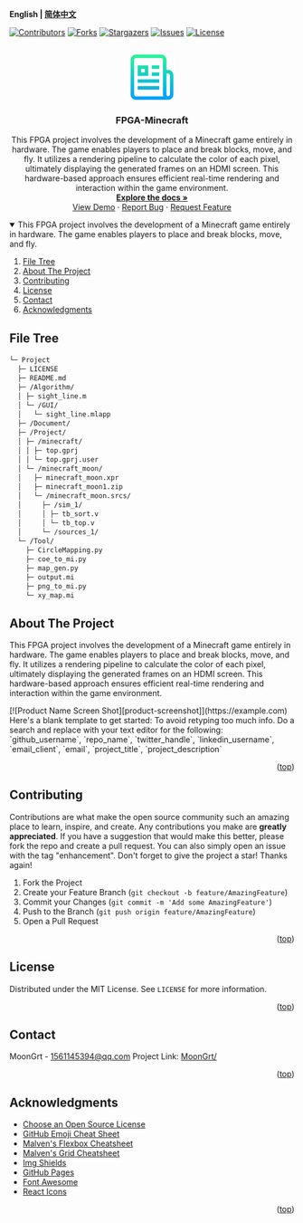 **English | [简体中文](README_cn.md)**
<div id="top"></div>

[![Contributors][contributors-shield]][contributors-url]
[![Forks][forks-shield]][forks-url]
[![Stargazers][stars-shield]][stars-url]
[![Issues][issues-shield]][issues-url]
[![License][license-shield]][license-url]


<!-- PROJECT LOGO -->
<br />
<div align="center">
    <a href="https://github.com/MoonGrt/FPGA-Minecraft">
    <img src="Document/images/logo.png" alt="Logo" width="80" height="80">
    </a>
<h3 align="center">FPGA-Minecraft</h3>
    <p align="center">
    This FPGA project involves the development of a Minecraft game entirely in hardware. The game enables players to place and break blocks, move, and fly. It utilizes a rendering pipeline to calculate the color of each pixel, ultimately displaying the generated frames on an HDMI screen. This hardware-based approach ensures efficient real-time rendering and interaction within the game environment.
    <br />
    <a href="https://github.com/MoonGrt/FPGA-Minecraft"><strong>Explore the docs »</strong></a>
    <br />
    <a href="https://github.com/MoonGrt/FPGA-Minecraft">View Demo</a>
    ·
    <a href="https://github.com/MoonGrt/FPGA-Minecraft/issues">Report Bug</a>
    ·
    <a href="https://github.com/MoonGrt/FPGA-Minecraft/issues">Request Feature</a>
    </p>
</div>




<!-- CONTENTS -->
<details open>
  <summary>This FPGA project involves the development of a Minecraft game entirely in hardware. The game enables players to place and break blocks, move, and fly. </summary>
  <ol>
    <li><a href="#file-tree">File Tree</a></li>
    <li>
      <a href="#about-the-project">About The Project</a>
      <ul>
      </ul>
    </li>
    <li><a href="#contributing">Contributing</a></li>
    <li><a href="#license">License</a></li>
    <li><a href="#contact">Contact</a></li>
    <li><a href="#acknowledgments">Acknowledgments</a></li>
  </ol>
</details>





<!-- FILE TREE -->
## File Tree

```
└─ Project
  ├─ LICENSE
  ├─ README.md
  ├─ /Algorithm/
  │ ├─ sight_line.m
  │ └─ /GUI/
  │   └─ sight_line.mlapp
  ├─ /Document/
  ├─ /Project/
  │ ├─ /minecraft/
  │ │ ├─ top.gprj
  │ │ └─ top.gprj.user
  │ └─ /minecraft_moon/
  │   ├─ minecraft_moon.xpr
  │   ├─ minecraft_moon1.zip
  │   └─ /minecraft_moon.srcs/
  │     ├─ /sim_1/
  │     │ ├─ tb_sort.v
  │     │ └─ tb_top.v
  │     └─ /sources_1/
  └─ /Tool/
    ├─ CircleMapping.py
    ├─ coe_to_mi.py
    ├─ map_gen.py
    ├─ output.mi
    ├─ png_to_mi.py
    └─ xy_map.mi

```



<!-- ABOUT THE PROJECT -->
## About The Project

This FPGA project involves the development of a Minecraft game entirely in hardware. The game enables players to place and break blocks, move, and fly. It utilizes a rendering pipeline to calculate the color of each pixel, ultimately displaying the generated frames on an HDMI screen. This hardware-based approach ensures efficient real-time rendering and interaction within the game environment.

<p style=" margin-top:0px; margin-bottom:0px; margin-left:0px; margin-right:0px; -qt-block-indent:0; text-indent:0px;">[![Product Name Screen Shot][product-screenshot]](https://example.com) Here's a blank template to get started: To avoid retyping too much info. Do a search and replace with your text editor for the following: `github_username`, `repo_name`, `twitter_handle`, `linkedin_username`, `email_client`, `email`, `project_title`, `project_description`</p></body></html>
<p align="right">(<a href="#top">top</a>)</p>



<!-- CONTRIBUTING -->
## Contributing

Contributions are what make the open source community such an amazing place to learn, inspire, and create. Any contributions you make are **greatly appreciated**.
If you have a suggestion that would make this better, please fork the repo and create a pull request. You can also simply open an issue with the tag "enhancement".
Don't forget to give the project a star! Thanks again!
1. Fork the Project
2. Create your Feature Branch (`git checkout -b feature/AmazingFeature`)
3. Commit your Changes (`git commit -m 'Add some AmazingFeature'`)
4. Push to the Branch (`git push origin feature/AmazingFeature`)
5. Open a Pull Request
<p align="right">(<a href="#top">top</a>)</p>



<!-- LICENSE -->
## License

Distributed under the MIT License. See `LICENSE` for more information.
<p align="right">(<a href="#top">top</a>)</p>



<!-- CONTACT -->
## Contact

MoonGrt - 1561145394@qq.com
Project Link: [MoonGrt/](https://github.com/MoonGrt/)
<p align="right">(<a href="#top">top</a>)</p>



<!-- ACKNOWLEDGMENTS -->
## Acknowledgments

* [Choose an Open Source License](https://choosealicense.com)
* [GitHub Emoji Cheat Sheet](https://www.webpagefx.com/tools/emoji-cheat-sheet)
* [Malven's Flexbox Cheatsheet](https://flexbox.malven.co/)
* [Malven's Grid Cheatsheet](https://grid.malven.co/)
* [Img Shields](https://shields.io)
* [GitHub Pages](https://pages.github.com)
* [Font Awesome](https://fontawesome.com)
* [React Icons](https://react-icons.github.io/react-icons/search)
<p align="right">(<a href="#top">top</a>)</p>




<!-- MARKDOWN LINKS & IMAGES -->
<!-- https://www.markdownguide.org/basic-syntax/#reference-style-links -->
[contributors-shield]: https://img.shields.io/github/contributors/MoonGrt/FPGA-Minecraft.svg?style=for-the-badge
[contributors-url]: https://github.com/MoonGrt/FPGA-Minecraft/graphs/contributors
[forks-shield]: https://img.shields.io/github/forks/MoonGrt/FPGA-Minecraft.svg?style=for-the-badge
[forks-url]: https://github.com/MoonGrt/FPGA-Minecraft/network/members
[stars-shield]: https://img.shields.io/github/stars/MoonGrt/FPGA-Minecraft.svg?style=for-the-badge
[stars-url]: https://github.com/MoonGrt/FPGA-Minecraft/stargazers
[issues-shield]: https://img.shields.io/github/issues/MoonGrt/FPGA-Minecraft.svg?style=for-the-badge
[issues-url]: https://github.com/MoonGrt/FPGA-Minecraft/issues
[license-shield]: https://img.shields.io/github/license/MoonGrt/FPGA-Minecraft.svg?style=for-the-badge
[license-url]: https://github.com/MoonGrt/FPGA-Minecraft/blob/master/LICENSE

